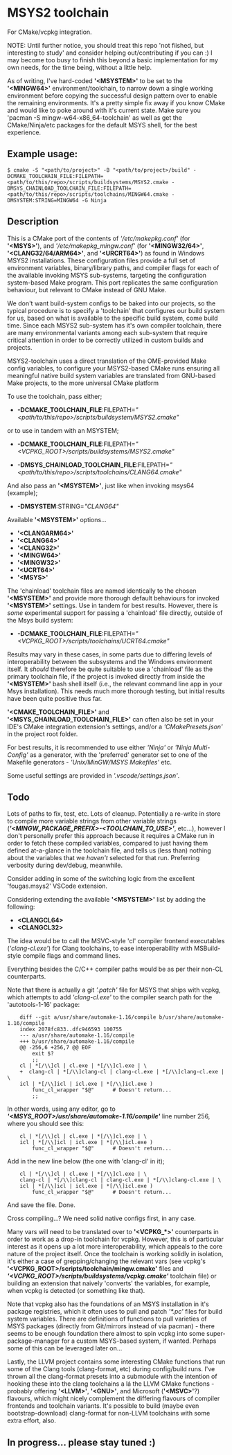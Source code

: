 # MSYS2 toolchain

For CMake/vcpkg integration.

NOTE: Until further notice, you should treat this repo 'not fiished, but interesting to study' and consider helping out/contributing if you can :) I may become too busy to finish this beyond a basic implementation for my own needs, for the time being, without a little help.

As of writing, I've hard-coded <b>'\<MSYSTEM\>'</b> to be set to the <b>'\<MINGW64\>'</b> environment/toolchain, to narrow down a single working environment before copying the successful design pattern over to enable the remaining environments. It's a pretty simple fix away if you know CMake and would like to poke around with it's current state. Make sure you 'pacman -S mingw-w64-x86_64-toolchain' as well as get the CMake/Ninja/etc packages for the default MSYS shell, for the best experience.

## Example usage:

```
$ cmake -S "<path/to/project>" -B "<path/to/project>/build" -DCMAKE_TOOLCHAIN_FILE:FILEPATH=<path/to/this/repo>/scripts/buildsystems/MSYS2.cmake -DMSYS_CHAINLOAD_TOOLCHAIN_FILE:FILEPATH=<path/to/this/repo>/scripts/toolchains/MINGW64.cmake -DMSYSTEM:STRING=MINGW64 -G Ninja
```

## Description

This is a CMake port of the contents of <i>'/etc/makepkg.conf'</i> (for <b>'\<MSYS\>'</b>), and <i>'/etc/makepkg_mingw.conf'</i> (for <b>'\<MINGW32/64\>'</b>, <b>'\<CLANG32/64/ARM64\>'</b>, and <b>'\<URCRT64\>'</b>) as found in Windows MSYS2 installations. These configuration files provide a full set of environment variables, binary/library paths, and compiler flags for each of the available invoking MSYS sub-systems, targeting the configuration system-based Make program. This port replicates the same configuration behaviour, but relevant to CMake instead of GNU Make.

We don't want build-system configs to be baked into our projects, so the typical procedure is to specify a 'toolchain' that configures our build system for us, based on what is available to the specific build system, come build time. Since each MSYS2 sub-system has it's own compiler toolchain, there are many environmental variants among each sub-system that require critical attention in order to be correctly utilized in custom builds and projects.

MSYS2-toolchain uses a direct translation of the OME-provided Make config variables, to configure your MSYS2-based CMake runs ensuring all meaningful native build system variables are translated from GNU-based Make projects, to the more universal CMake platform


To use the toolchain, pass either;

* <b>-DCMAKE_TOOLCHAIN_FILE</b>:FILEPATH=<i>"\<path/to/this/repo\>/scripts/buildsystem/MSYS2.cmake"</i>

or to use in tandem with an MSYSTEM;

* <b>-DCMAKE_TOOLCHAIN_FILE</b>:FILEPATH=<i>"\<VCPKG_ROOT\>/scripts/buildsystems/MSYS2.cmake"</i>

* <b>-DMSYS_CHAINLOAD_TOOLCHAIN_FILE</b>:FILEPATH=<i>"\<path/to/this/repo\>/scripts/toolchains/CLANG64.cmake"</i>

And also pass an <b>'\<MSYSTEM\>'</b>, just like when invoking msys64 (example);

* <b>-DMSYSTEM</b>:STRING=<i>"CLANG64"</i>

Available <b>'\<MSYSTEM\>'</b> options...

* <b>'\<CLANGARM64\>'</b>
* <b>'\<CLANG64\>'</b>
* <b>'\<CLANG32\>'</b>
* <b>'\<MINGW64\>'</b>
* <b>'\<MINGW32\>'</b>
* <b>'\<UCRT64\>'</b>
* <b>'\<MSYS\>'</b>

The 'chainload' toolchain files are named identically to the chosen <b>'\<MSYSTEM\>'</b> and provide more thorough default behaviours for invoked <b>'\<MSYSTEM\>'</b> settings. Use in tandem for best results. However, there is *some* experimental support for passing a 'chainload' file directly, outside of the Msys build system:

* <b>-DCMAKE_TOOLCHAIN_FILE</b>:FILEPATH=<i>"\<VCPKG_ROOT\>/scripts/toolchains/UCRT64.cmake"</i>

Results may vary in these cases, in some parts due to differing levels of interoperability between the subsystems and the Windows environment itself. It *should* therefore be quite suitable to use a 'chainload' file as the primary toolchain file, if the project is invoked directly from inside the <b>'\<MSYSTEM\>'</b> bash shell itself (i.e., the relevant command line app in your Msys installation). This needs much more thorough testing, but initial results have been quite positive thus far.

<b>\'<CMAKE_TOOLCHAIN_FILE\>'</b> and <b>\'<MSYS_CHAINLOAD_TOOLCHAIN_FILE\>'</b> can often also be set in your IDE's CMake integration extension's settings, and/or a <i>'CMakePresets.json'</i> in the project root folder.

For best results, it is recommended to use either <i>'Ninja'</i> or <i>'Ninja Multi-Config'</i> as a generator, with the 'preferred' generator set to one of the Makefile generators - <i>'Unix/MinGW/MSYS Makefiles'</i> etc.

Some useful settings are provided in <i>'.vscode/settings.json'</i>.

## Todo

Lots of paths to fix, test, etc. Lots of cleanup. Potentially a re-write in store to compile more variable strings from other variable strings (<b><i>'\<MINGW_PACKAGE_PREFIX\>-\<TOOLCHAIN_TO_USE\>'</i></b>, etc...), however I don't personally prefer this approach because it requires a CMake run in order to fetch these compiled variables, compared to just having them defined at-a-glance in the toolchain file, and tells us (less than) nothing about the variables that we *haven't* selected for that run. Preferring verbosity during dev/debug, meanwhile.

Consider adding in some of the switching logic from the excellent 'fougas.msys2' VSCode extension.

Considering extending the available <b>'\<MSYSTEM>\'</b> list by adding the following:

* <b>\<CLANGCL64\></b>
* <b>\<CLANGCL32\></b>

The idea would be to call the MSVC-style 'cl' compiler frontend executables (<i>'clang-cl.exe'</i>) for Clang toolchains, to ease interoperability with MSBuild-style compile flags and command lines.

Everything besides the C/C++ compiler paths would be as per their non-CL counterparts.

Note that there is actually a git <i>'.patch'</i> file for MSYS that ships with vcpkg, which attempts to add <i>'clang-cl.exe'</i> to the compiler search path for the 'autotools-1-16' package:

```
    diff --git a/usr/share/automake-1.16/compile b/usr/share/automake-1.16/compile
    index 2078fc833..dfc946593 100755
    --- a/usr/share/automake-1.16/compile
    +++ b/usr/share/automake-1.16/compile
    @@ -256,6 +256,7 @@ EOF
        exit $?
        ;;
    cl | *[/\\]cl | cl.exe | *[/\\]cl.exe | \
    +  clang-cl | *[/\\]clang-cl | clang-cl.exe | *[/\\]clang-cl.exe | \
    icl | *[/\\]icl | icl.exe | *[/\\]icl.exe )
        func_cl_wrapper "$@"      # Doesn't return...
        ;;
```

In other words, using any editor, go to <b><i>'<MSYS_ROOT>/usr/share/automake-1.16/compile'</i></b> line number 256, where you should see this:

```
    cl | *[/\\]cl | cl.exe | *[/\\]cl.exe | \
    icl | *[/\\]icl | icl.exe | *[/\\]icl.exe )
        func_cl_wrapper "$@"      # Doesn't return...
```

Add in the new line below (the one with 'clang-cl' in it);

```
    cl | *[/\\]cl | cl.exe | *[/\\]cl.exe | \
    clang-cl | *[/\\]clang-cl | clang-cl.exe | *[/\\]clang-cl.exe | \
    icl | *[/\\]icl | icl.exe | *[/\\]icl.exe )
        func_cl_wrapper "$@"      # Doesn't return...
```

And save the file. Done.

Cross compiling...? We need solid native configs first, in any case.

Many vars will need to be translated over to <b>'\<VCPKG_*\>'</b> counterparts in order to work as a drop-in toolchain for vcpkg. However, this is of particular interest as it opens up a lot more interoperability, which appeals to the core nature of the project itself. Once the toolchain is working solidly in isolation, it's either a case of grepping/changing the relevant vars (see vcpkg's <b>'\<VCPKG_ROOT\>/scripts/toolchain/mingw.cmake'</b> files and <b><i>'\<VCPKG_ROOT\>/scripts/buildsystems/vcpkg.cmake'</i></b> toolchain file) or building an extension that naively 'converts' the variables, for example, when vcpkg is detected (or something like that).

Note that vcpkg also has the foundations of an MSYS installation in it's package registries, which it often uses to pull and patch <i>'*.pc'</i> files for build system variables. There are definitions of functions to pull varieties of MSYS packages (directly from Git/mirrors instead of via pacman) - there seems to be enough foundation there almost to spin vcpkg into some super-package-manager for a custom MSYS-based system, if wanted. Perhaps some of this can be leveraged later on...

Lastly, the LLVM project contains some interesting CMake functions that run some of the Clang tools (clang-format, etc) during config/build runs. I've thrown all the clang-format presets into a submodule with the intention of hooking these into the clang toolchains a lá the LLVM CMake functions - probably offering <b>'\<LLVM\>'</b>, <b>'\<GNU\>'</b>, and Microsoft (<b>'\<MSVC\>'</b>?) flavours, which might nicely complement the differing flavours of compiler frontends and toolchain variants. It's possible to build (maybe even bootstrap-download) clang-format for non-LLVM toolchains with some extra effort, also.

## In progress... please stay tuned :)
